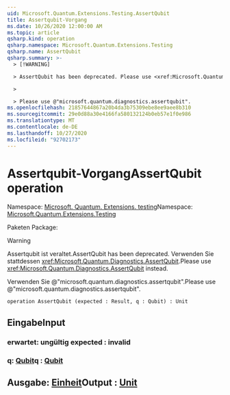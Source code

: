 ```yaml
---
uid: Microsoft.Quantum.Extensions.Testing.AssertQubit
title: Assertqubit-Vorgang
ms.date: 10/26/2020 12:00:00 AM
ms.topic: article
qsharp.kind: operation
qsharp.namespace: Microsoft.Quantum.Extensions.Testing
qsharp.name: AssertQubit
qsharp.summary: >-
  > [!WARNING]

  > AssertQubit has been deprecated. Please use <xref:Microsoft.Quantum.Diagnostics.AssertQubit> instead.

  >

  > Please use @"microsoft.quantum.diagnostics.assertqubit".
ms.openlocfilehash: 21857644867a20b4da3b75309ebe8ee9aee8b310
ms.sourcegitcommit: 29e0d88a30e4166fa580132124b0eb57e1f0e986
ms.translationtype: MT
ms.contentlocale: de-DE
ms.lasthandoff: 10/27/2020
ms.locfileid: "92702173"
---
```

# <a name="assertqubit-operation"></a><span data-ttu-id="23b95-102">Assertqubit-Vorgang</span><span class="sxs-lookup"><span data-stu-id="23b95-102">AssertQubit operation</span></span>

<span data-ttu-id="23b95-103">Namespace: [Microsoft. Quantum. Extensions. testing](xref:Microsoft.Quantum.Extensions.Testing)</span><span class="sxs-lookup"><span data-stu-id="23b95-103">Namespace: [Microsoft.Quantum.Extensions.Testing](xref:Microsoft.Quantum.Extensions.Testing)</span></span>

<span data-ttu-id="23b95-104">Paketen [](https://nuget.org/packages/)</span><span class="sxs-lookup"><span data-stu-id="23b95-104">Package: [](https://nuget.org/packages/)</span></span>


> [!WARNING]
> <span data-ttu-id="23b95-105">Assertqubit ist veraltet.</span><span class="sxs-lookup"><span data-stu-id="23b95-105">AssertQubit has been deprecated.</span></span> <span data-ttu-id="23b95-106">Verwenden Sie stattdessen <xref:Microsoft.Quantum.Diagnostics.AssertQubit>.</span><span class="sxs-lookup"><span data-stu-id="23b95-106">Please use <xref:Microsoft.Quantum.Diagnostics.AssertQubit> instead.</span></span>
>
> <span data-ttu-id="23b95-107">Verwenden Sie @"microsoft.quantum.diagnostics.assertqubit".</span><span class="sxs-lookup"><span data-stu-id="23b95-107">Please use @"microsoft.quantum.diagnostics.assertqubit".</span></span>



```qsharp
operation AssertQubit (expected : Result, q : Qubit) : Unit
```


## <a name="input"></a><span data-ttu-id="23b95-108">Eingabe</span><span class="sxs-lookup"><span data-stu-id="23b95-108">Input</span></span>

### <a name="expected--__invalidresult__"></a><span data-ttu-id="23b95-109">erwartet: __ungültig <Result>__</span><span class="sxs-lookup"><span data-stu-id="23b95-109">expected : __invalid<Result>__</span></span>




### <a name="q--qubit"></a><span data-ttu-id="23b95-110">q: [Qubit](xref:microsoft.quantum.lang-ref.qubit)</span><span class="sxs-lookup"><span data-stu-id="23b95-110">q : [Qubit](xref:microsoft.quantum.lang-ref.qubit)</span></span>





## <a name="output--unit"></a><span data-ttu-id="23b95-111">Ausgabe: [Einheit](xref:microsoft.quantum.lang-ref.unit)</span><span class="sxs-lookup"><span data-stu-id="23b95-111">Output : [Unit](xref:microsoft.quantum.lang-ref.unit)</span></span>

